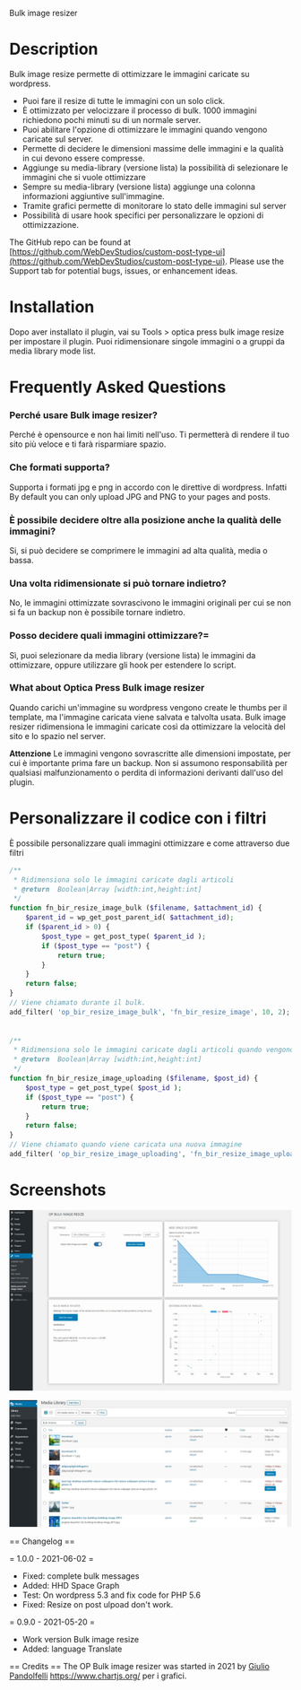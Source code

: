 Bulk image resizer

# Description

Bulk image resize permette di ottimizzare le immagini caricate su wordpress.

- Puoi fare il resize di tutte le immagini con un solo click.
- È ottimizzato per velocizzare il processo di bulk. 1000 immagini richiedono pochi minuti su di un normale server.
- Puoi abilitare l'opzione di ottimizzare le immagini quando vengono caricate sul server. 
- Permette di decidere le dimensioni massime delle immagini e la qualità in cui devono essere compresse.
- Aggiunge su media-library (versione lista) la possibilità di selezionare le immagini che si vuole ottimizzare
- Sempre su media-library (versione lista) aggiunge una colonna informazioni aggiuntive sull'immagine.
- Tramite grafici permette di monitorare lo stato delle immagini sul server
- Possibilità di usare hook specifici per personalizzare le opzioni di ottimizzazione.

 The GitHub repo can be found at [https://github.com/WebDevStudios/custom-post-type-ui](https://github.com/WebDevStudios/custom-post-type-ui). Please use the Support tab for potential bugs, issues, or enhancement ideas.


# Installation

Dopo aver installato il plugin, vai su Tools > optica press bulk image resize per impostare il plugin.
Puoi ridimensionare singole immagini o a gruppi da media library mode list.

# Frequently Asked Questions

### Perché usare Bulk image resizer? 
Perché è opensource e non hai limiti nell'uso. Ti permetterà di rendere il tuo sito più veloce e ti farà risparmiare spazio. 

### Che formati supporta? 
Supporta i formati jpg e png in accordo con le direttive di wordpress. Infatti By default you can only upload JPG and PNG to your pages and posts. 

### È possibile decidere oltre alla posizione anche la qualità delle immagini? 
Si, si può decidere se comprimere le immagini ad alta qualità, media o bassa.

### Una volta ridimensionate si può tornare indietro?
No, le immagini ottimizzate sovrascivono le immagini originali per cui se non si fa un backup non è possibile tornare indietro.

### Posso decidere quali immagini ottimizzare?=
Sì, puoi selezionare da media library (versione lista) le immagini da ottimizzare, oppure utilizzare gli hook per estendere lo script.

### What about Optica Press Bulk image resizer

Quando carichi un'immagine su wordpress vengono create le thumbs per il template, ma l'immagine caricata viene salvata e talvolta usata. 
Bulk image resizer ridimensiona le immagini caricate così da ottimizzare la velocità del sito e lo spazio nel server.

**Attenzione**
Le immagini vengono sovrascritte alle dimensioni impostate, per cui è importante prima fare un backup. 
Non si assumono responsabilità per qualsiasi malfunzionamento o perdita di informazioni derivanti dall'uso del plugin.

# Personalizzare il codice con i filtri
È possibile personalizzare quali immagini ottimizzare e come attraverso due filtri

```php
/**
 * Ridimensiona solo le immagini caricate dagli articoli
 * @return  Boolean|Array [width:int,height:int]
 */
function fn_bir_resize_image_bulk ($filename, $attachment_id) {
	$parent_id = wp_get_post_parent_id( $attachment_id);
	if ($parent_id > 0) {
		$post_type = get_post_type( $parent_id );
		if ($post_type == "post") {
			return true;
		}
	}
	return false;
}
// Viene chiamato durante il bulk.
add_filter( 'op_bir_resize_image_bulk', 'fn_bir_resize_image', 10, 2);


/**
 * Ridimensiona solo le immagini caricate dagli articoli quando vengono caricati
 * @return  Boolean|Array [width:int,height:int]
 */
function fn_bir_resize_image_uploading ($filename, $post_id) {
	$post_type = get_post_type( $post_id );
	if ($post_type == "post") {
		return true;
	}
	return false;
}
// Viene chiamato quando viene caricata una nuova immagine
add_filter( 'op_bir_resize_image_uploading', 'fn_bir_resize_image_uploading', 10, 2);

```

# Screenshots
 
![L'aspetto della pagina per il bulk del resize](https://raw.githubusercontent.com/giuliopanda/op-bulk-image-resizer/main/assets/screenshot-1.jpg)


![Il menu da cui si accede a questa pagina](https://raw.githubusercontent.com/giuliopanda/op-bulk-image-resizer/main/assets/screenshot-3.jpg)


== Changelog ==

= 1.0.0 - 2021-06-02 =
* Fixed: complete bulk messages
* Added: HHD Space Graph
* Test: On wordpress 5.3 and fix code for PHP 5.6
* Fixed: Resize on post ulpoad don't work.

= 0.9.0 - 2021-05-20 =
* Work version Bulk image resize 
* Added: language Translate


== Credits ==
The OP Bulk image resizer was started in 2021 by [Giulio Pandolfelli](giuliopanda@gmail.com) 
https://www.chartjs.org/ per i grafici.